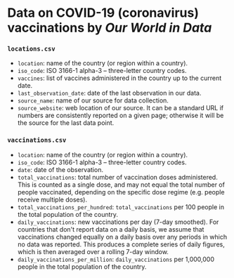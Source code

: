 # Data on COVID-19 (coronavirus) vaccinations by _Our World in Data_

### `locations.csv`

* `location`: name of the country (or region within a country).
* `iso_code`: ISO 3166-1 alpha-3 – three-letter country codes.
* `vaccines`: list of vaccines administered in the country up to the current date.
* `last_observation_date`: date of the last observation in our data.
* `source_name`: name of our source for data collection.
* `source_website`: web location of our source. It can be a standard URL if numbers are consistently reported on a given page; otherwise it will be the source for the last data point.

### `vaccinations.csv`

* `location`: name of the country (or region within a country).
* `iso_code`: ISO 3166-1 alpha-3 – three-letter country codes.
* `date`: date of the observation.
* `total_vaccinations`: total number of vaccination doses administered. This is counted as a single dose, and may not equal the total number of people vaccinated, depending on the specific dose regime (e.g. people receive multiple doses).
* `total_vaccinations_per_hundred`: `total_vaccinations` per 100 people in the total population of the country.
* `daily_vaccinations`: new vaccinations per day (7-day smoothed). For countries that don't report data on a daily basis, we assume that vaccinations changed equally on a daily basis over any periods in which no data was reported. This produces a complete series of daily figures, which is then averaged over a rolling 7-day window.
* `daily_vaccinations_per_million`: `daily_vaccinations` per 1,000,000 people in the total population of the country.
